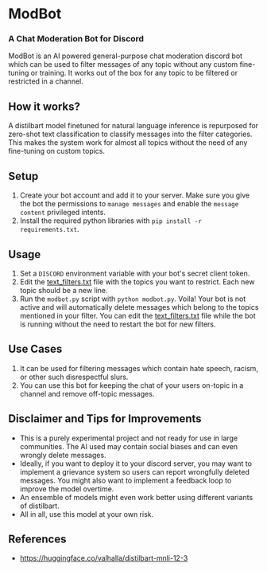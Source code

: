 # ModBot

### A Chat Moderation Bot for Discord

ModBot is an AI powered general-purpose chat moderation discord bot which can be used to filter messages of any topic without any custom fine-tuning or training. It works out of the box for any topic to be filtered or restricted in a channel.

## How it works?

A distilbart model finetuned for natural language inference is repurposed for zero-shot text classification to classify messages into the filter categories. This makes the system work for almost all topics without the need of any fine-tuning on custom topics.

## Setup

1. Create your bot account and add it to your server. Make sure you give the bot the permissions to `manage messages` and enable the `message content` privileged intents.
2. Install the required python libraries with `pip install -r requirements.txt`.

## Usage

1. Set a `DISCORD` environment variable with your bot's secret client token.
2. Edit the [text_filters.txt](./text_filters.txt) file with the topics you want to restrict. Each new topic should be a new line.
3. Run the `modbot.py` script with `python modbot.py`. Voila! Your bot is not active and will automatically delete messages which belong to the topics mentioned in your filter. You can edit the [text_filters.txt](./text_filters.txt) file while the bot is running without the need to restart the bot for new filters.

## Use Cases

1. It can be used for filtering messages which contain hate speech, racism, or other such disrespectful slurs.
2. You can use this bot for keeping the chat of your users on-topic in a channel and remove off-topic messages.

## Disclaimer and Tips for Improvements

- This is a purely experimental project and not ready for use in large communities. The AI used may contain social biases and can even wrongly delete messages.
- Ideally, if you want to deploy it to your discord server, you may want to implement a grievance system so users can report wrongfully deleted messages. You might also want to implement a feedback loop to improve the model overtime.
- An ensemble of models might even work better using different variants of distilbart.
- All in all, use this model at your own risk.

## References

- https://huggingface.co/valhalla/distilbart-mnli-12-3
